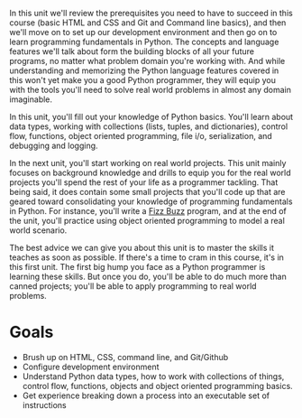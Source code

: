 In this unit we'll review the prerequisites you need to have to succeed in this course (basic HTML and CSS and Git and Command line basics), and then we'll move on to set up our development environment and then go on to learn programming fundamentals in Python. The concepts and language features we'll talk about form the building blocks of all your future programs, no matter what problem domain you're working with. And while understanding and memorizing the Python language features covered in this won't yet make you a good Python programmer, they will equip you with the tools you'll need to solve real world problems in almost any domain imaginable. 

In this unit, you'll fill out your knowledge of Python basics. You'll learn about data types, working with collections (lists, tuples, and dictionaries), control flow, functions, object oriented programming, file i/o, serialization, and debugging and logging. 
 
In the next unit, you'll start working on real world projects. This unit mainly focuses on background knowledge and drills to equip you for the real world projects you'll spend the rest of your life as a programmer tackling. That being said, it does contain some small projects that you'll code up that are geared toward consolidating your knowledge of programming fundamentals in Python. For instance, you'll write a [Fizz Buzz](http://en.wikipedia.org/wiki/Fizz_buzz) program, and at the end of the unit, you'll practice using object oriented programming to model a real world scenario.

The best advice we can give you about this unit is to master the skills it teaches as soon as possible. If there's a time to cram in this course, it's in this first unit. The first big hump you face as a Python programmer is learning these skills. But once you do, you'll be able to do much more than canned projects; you'll be able to apply programming to real world problems.

# Goals

*   Brush up on HTML, CSS, command line, and Git/Github
*   Configure development environment 
*   Understand Python data types, how to work with collections of things, control flow, functions, objects and object oriented programming basics. 
*   Get experience breaking down a process into an executable set of instructions